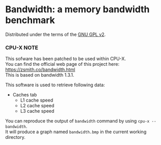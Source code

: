 # Bandwidth: a memory bandwidth benchmark

Distributed under the terms of the [GNU GPL v2](https://raw.githubusercontent.com/X0rg/CPU-X/master/src/bandwidth/COPYING.txt).


### CPU-X NOTE

This sofware has been patched to be used within CPU-X.  
You can find the official web page of this project here: https://zsmith.co/bandwidth.html  
This is based on bandwidth 1.3.1.

This software is used to retrieve following data:
* Caches tab
  * L1 cache speed
  * L2 cache speed
  * L3 cache speed

You can reproduce the output of `bandwidth` command by using `cpu-x --bandwidth`.  
It will produce a graph named `bandwidth.bmp` in the current working directory.
